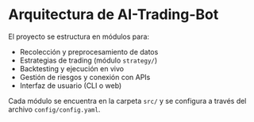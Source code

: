 # Arquitectura de AI-Trading-Bot

El proyecto se estructura en módulos para:

- Recolección y preprocesamiento de datos
- Estrategias de trading (módulo `strategy/`)
- Backtesting y ejecución en vivo
- Gestión de riesgos y conexión con APIs
- Interfaz de usuario (CLI o web)

Cada módulo se encuentra en la carpeta `src/` y se configura a través del archivo `config/config.yaml`.
